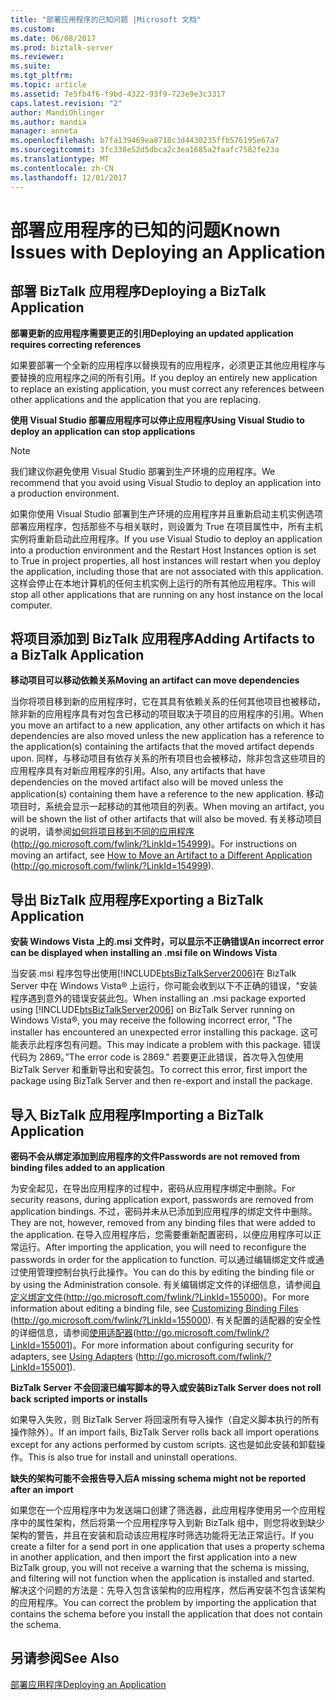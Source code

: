 ```yaml
---
title: "部署应用程序的已知问题 |Microsoft 文档"
ms.custom: 
ms.date: 06/08/2017
ms.prod: biztalk-server
ms.reviewer: 
ms.suite: 
ms.tgt_pltfrm: 
ms.topic: article
ms.assetid: 7e5fb4f6-f9bd-4322-93f9-723e9e3c3317
caps.latest.revision: "2"
author: MandiOhlinger
ms.author: mandia
manager: anneta
ms.openlocfilehash: b7fa139469ea8718c3d4430235ffb576195e67a7
ms.sourcegitcommit: 3fc338e52d5dbca2c3ea1685a2faafc7582fe23a
ms.translationtype: MT
ms.contentlocale: zh-CN
ms.lasthandoff: 12/01/2017
---
```

# <a name="known-issues-with-deploying-an-application"></a><span data-ttu-id="81b50-102">部署应用程序的已知的问题</span><span class="sxs-lookup"><span data-stu-id="81b50-102">Known Issues with Deploying an Application</span></span>
## <a name="deploying-a-biztalk-application"></a><span data-ttu-id="81b50-103">部署 BizTalk 应用程序</span><span class="sxs-lookup"><span data-stu-id="81b50-103">Deploying a BizTalk Application</span></span>  
 <span data-ttu-id="81b50-104">**部署更新的应用程序需要更正的引用**</span><span class="sxs-lookup"><span data-stu-id="81b50-104">**Deploying an updated application requires correcting references**</span></span>  
  
 <span data-ttu-id="81b50-105">如果要部署一个全新的应用程序以替换现有的应用程序，必须更正其他应用程序与要替换的应用程序之间的所有引用。</span><span class="sxs-lookup"><span data-stu-id="81b50-105">If you deploy an entirely new application to replace an existing application, you must correct any references between other applications and the application that you are replacing.</span></span>  
  
 <span data-ttu-id="81b50-106">**使用 Visual Studio 部署应用程序可以停止应用程序**</span><span class="sxs-lookup"><span data-stu-id="81b50-106">**Using Visual Studio to deploy an application can stop applications**</span></span>  
  
> [!NOTE]  
>  <span data-ttu-id="81b50-107">我们建议你避免使用 Visual Studio 部署到生产环境的应用程序。</span><span class="sxs-lookup"><span data-stu-id="81b50-107">We recommend that you avoid using Visual Studio to deploy an application into a production environment.</span></span>  
  
 <span data-ttu-id="81b50-108">如果你使用 Visual Studio 部署到生产环境的应用程序并且重新启动主机实例选项部署应用程序，包括那些不与相关联时，则设置为 True 在项目属性中，所有主机实例将重新启动此应用程序。</span><span class="sxs-lookup"><span data-stu-id="81b50-108">If you use Visual Studio to deploy an application into a production environment and the Restart Host Instances option is set to True in project properties, all host instances will restart when you deploy the application, including those that are not associated with this application.</span></span> <span data-ttu-id="81b50-109">这样会停止在本地计算机的任何主机实例上运行的所有其他应用程序。</span><span class="sxs-lookup"><span data-stu-id="81b50-109">This will stop all other applications that are running on any host instance on the local computer.</span></span>  
  
## <a name="adding-artifacts-to-a-biztalk-application"></a><span data-ttu-id="81b50-110">将项目添加到 BizTalk 应用程序</span><span class="sxs-lookup"><span data-stu-id="81b50-110">Adding Artifacts to a BizTalk Application</span></span>  
 <span data-ttu-id="81b50-111">**移动项目可以移动依赖关系**</span><span class="sxs-lookup"><span data-stu-id="81b50-111">**Moving an artifact can move dependencies**</span></span>  
  
 <span data-ttu-id="81b50-112">当你将项目移到新的应用程序时，它在其具有依赖关系的任何其他项目也被移动，除非新的应用程序具有对包含已移动的项目取决于项目的应用程序的引用。</span><span class="sxs-lookup"><span data-stu-id="81b50-112">When you move an artifact to a new application, any other artifacts on which it has dependencies are also moved unless the new application has a reference to the application(s) containing the artifacts that the moved artifact depends upon.</span></span> <span data-ttu-id="81b50-113">同样，与移动项目有依存关系的所有项目也会被移动，除非包含这些项目的应用程序具有对新应用程序的引用。</span><span class="sxs-lookup"><span data-stu-id="81b50-113">Also, any artifacts that have dependencies on the moved artifact also will be moved unless the application(s) containing them have a reference to the new application.</span></span> <span data-ttu-id="81b50-114">移动项目时，系统会显示一起移动的其他项目的列表。</span><span class="sxs-lookup"><span data-stu-id="81b50-114">When moving an artifact, you will be shown the list of other artifacts that will also be moved.</span></span> <span data-ttu-id="81b50-115">有关移动项目的说明，请参阅[如何将项目移到不同的应用程序](http://go.microsoft.com/fwlink/?LinkId=154999)(http://go.microsoft.com/fwlink/?LinkId=154999)。</span><span class="sxs-lookup"><span data-stu-id="81b50-115">For instructions on moving an artifact, see [How to Move an Artifact to a Different Application](http://go.microsoft.com/fwlink/?LinkId=154999) (http://go.microsoft.com/fwlink/?LinkId=154999).</span></span>  
  
## <a name="exporting-a-biztalk-application"></a><span data-ttu-id="81b50-116">导出 BizTalk 应用程序</span><span class="sxs-lookup"><span data-stu-id="81b50-116">Exporting a BizTalk Application</span></span>  
 <span data-ttu-id="81b50-117">**安装 Windows Vista 上的.msi 文件时，可以显示不正确错误**</span><span class="sxs-lookup"><span data-stu-id="81b50-117">**An incorrect error can be displayed when installing an .msi file on Windows Vista**</span></span>  
  
 <span data-ttu-id="81b50-118">当安装.msi 程序包导出使用[!INCLUDE[btsBizTalkServer2006](../includes/btsbiztalkserver2006-md.md)]在 BizTalk Server 中在 Windows Vista® 上运行，你可能会收到以下不正确的错误，"安装程序遇到意外的错误安装此包。</span><span class="sxs-lookup"><span data-stu-id="81b50-118">When installing an .msi package exported using [!INCLUDE[btsBizTalkServer2006](../includes/btsbiztalkserver2006-md.md)] on BizTalk Server running on Windows Vista®, you may receive the following incorrect error, "The installer has encountered an unexpected error installing this package.</span></span> <span data-ttu-id="81b50-119">这可能表示此程序包有问题。</span><span class="sxs-lookup"><span data-stu-id="81b50-119">This may indicate a problem with this package.</span></span> <span data-ttu-id="81b50-120">错误代码为 2869。”</span><span class="sxs-lookup"><span data-stu-id="81b50-120">The error code is 2869."</span></span> <span data-ttu-id="81b50-121">若要更正此错误，首次导入包使用 BizTalk Server 和重新导出和安装包。</span><span class="sxs-lookup"><span data-stu-id="81b50-121">To correct this error, first import the package using BizTalk Server and then re-export and install the package.</span></span>  
  
## <a name="importing-a-biztalk-application"></a><span data-ttu-id="81b50-122">导入 BizTalk 应用程序</span><span class="sxs-lookup"><span data-stu-id="81b50-122">Importing a BizTalk Application</span></span>  
 <span data-ttu-id="81b50-123">**密码不会从绑定添加到应用程序的文件**</span><span class="sxs-lookup"><span data-stu-id="81b50-123">**Passwords are not removed from binding files added to an application**</span></span>  
  
 <span data-ttu-id="81b50-124">为安全起见，在导出应用程序的过程中，密码从应用程序绑定中删除。</span><span class="sxs-lookup"><span data-stu-id="81b50-124">For security reasons, during application export, passwords are removed from application bindings.</span></span> <span data-ttu-id="81b50-125">不过，密码并未从已添加到应用程序的绑定文件中删除。</span><span class="sxs-lookup"><span data-stu-id="81b50-125">They are not, however, removed from any binding files that were added to the application.</span></span> <span data-ttu-id="81b50-126">在导入应用程序后，您需要重新配置密码，以便应用程序可以正常运行。</span><span class="sxs-lookup"><span data-stu-id="81b50-126">After importing the application, you will need to reconfigure the passwords in order for the application to function.</span></span> <span data-ttu-id="81b50-127">可以通过编辑绑定文件或通过使用管理控制台执行此操作。</span><span class="sxs-lookup"><span data-stu-id="81b50-127">You can do this by editing the binding file or by using the Administration console.</span></span> <span data-ttu-id="81b50-128">有关编辑绑定文件的详细信息，请参阅[自定义绑定文件](http://go.microsoft.com/fwlink/?LinkId=155000)(http://go.microsoft.com/fwlink/?LinkId=155000)。</span><span class="sxs-lookup"><span data-stu-id="81b50-128">For more information about editing a binding file, see [Customizing Binding Files](http://go.microsoft.com/fwlink/?LinkId=155000) (http://go.microsoft.com/fwlink/?LinkId=155000).</span></span> <span data-ttu-id="81b50-129">有关配置的适配器的安全性的详细信息，请参阅[使用适配器](http://go.microsoft.com/fwlink/?LinkId=155001)(http://go.microsoft.com/fwlink/?LinkId=155001)。</span><span class="sxs-lookup"><span data-stu-id="81b50-129">For more information about configuring security for adapters, see [Using Adapters](http://go.microsoft.com/fwlink/?LinkId=155001) (http://go.microsoft.com/fwlink/?LinkId=155001).</span></span>  
  
 <span data-ttu-id="81b50-130">**BizTalk Server 不会回滚已编写脚本的导入或安装**</span><span class="sxs-lookup"><span data-stu-id="81b50-130">**BizTalk Server does not roll back scripted imports or installs**</span></span>  
  
 <span data-ttu-id="81b50-131">如果导入失败，则 BizTalk Server 将回滚所有导入操作（自定义脚本执行的所有操作除外）。</span><span class="sxs-lookup"><span data-stu-id="81b50-131">If an import fails, BizTalk Server rolls back all import operations except for any actions performed by custom scripts.</span></span> <span data-ttu-id="81b50-132">这也是如此安装和卸载操作。</span><span class="sxs-lookup"><span data-stu-id="81b50-132">This is also true for install and uninstall operations.</span></span>  
  
 <span data-ttu-id="81b50-133">**缺失的架构可能不会报告导入后**</span><span class="sxs-lookup"><span data-stu-id="81b50-133">**A missing schema might not be reported after an import**</span></span>  
  
 <span data-ttu-id="81b50-134">如果您在一个应用程序中为发送端口创建了筛选器，此应用程序使用另一个应用程序中的属性架构，然后将第一个应用程序导入到新 BizTalk 组中，则您将收到缺少架构的警告，并且在安装和启动该应用程序时筛选功能将无法正常运行。</span><span class="sxs-lookup"><span data-stu-id="81b50-134">If you create a filter for a send port in one application that uses a property schema in another application, and then import the first application into a new BizTalk group, you will not receive a warning that the schema is missing, and filtering will not function when the application is installed and started.</span></span> <span data-ttu-id="81b50-135">解决这个问题的方法是：先导入包含该架构的应用程序，然后再安装不包含该架构的应用程序。</span><span class="sxs-lookup"><span data-stu-id="81b50-135">You can correct the problem by importing the application that contains the schema before you install the application that does not contain the schema.</span></span>  
  
## <a name="see-also"></a><span data-ttu-id="81b50-136">另请参阅</span><span class="sxs-lookup"><span data-stu-id="81b50-136">See Also</span></span>  
 [<span data-ttu-id="81b50-137">部署应用程序</span><span class="sxs-lookup"><span data-stu-id="81b50-137">Deploying an Application</span></span>](../technical-guides/deploying-an-application.md)